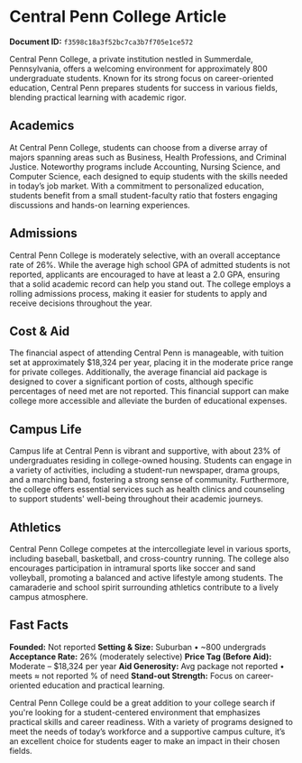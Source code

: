 # Central Penn College Article

**Document ID:** `f3598c18a3f52bc7ca3b7f705e1ce572`

Central Penn College, a private institution nestled in Summerdale, Pennsylvania, offers a welcoming environment for approximately 800 undergraduate students. Known for its strong focus on career-oriented education, Central Penn prepares students for success in various fields, blending practical learning with academic rigor.

## Academics
At Central Penn College, students can choose from a diverse array of majors spanning areas such as Business, Health Professions, and Criminal Justice. Noteworthy programs include Accounting, Nursing Science, and Computer Science, each designed to equip students with the skills needed in today’s job market. With a commitment to personalized education, students benefit from a small student-faculty ratio that fosters engaging discussions and hands-on learning experiences.

## Admissions
Central Penn College is moderately selective, with an overall acceptance rate of 26%. While the average high school GPA of admitted students is not reported, applicants are encouraged to have at least a 2.0 GPA, ensuring that a solid academic record can help you stand out. The college employs a rolling admissions process, making it easier for students to apply and receive decisions throughout the year.

## Cost & Aid
The financial aspect of attending Central Penn is manageable, with tuition set at approximately $18,324 per year, placing it in the moderate price range for private colleges. Additionally, the average financial aid package is designed to cover a significant portion of costs, although specific percentages of need met are not reported. This financial support can make college more accessible and alleviate the burden of educational expenses.

## Campus Life
Campus life at Central Penn is vibrant and supportive, with about 23% of undergraduates residing in college-owned housing. Students can engage in a variety of activities, including a student-run newspaper, drama groups, and a marching band, fostering a strong sense of community. Furthermore, the college offers essential services such as health clinics and counseling to support students' well-being throughout their academic journeys.

## Athletics
Central Penn College competes at the intercollegiate level in various sports, including baseball, basketball, and cross-country running. The college also encourages participation in intramural sports like soccer and sand volleyball, promoting a balanced and active lifestyle among students. The camaraderie and school spirit surrounding athletics contribute to a lively campus atmosphere.

## Fast Facts
**Founded:** Not reported
**Setting & Size:** Suburban • ~800 undergrads
**Acceptance Rate:** 26% (moderately selective)
**Price Tag (Before Aid):** Moderate – $18,324 per year
**Aid Generosity:** Avg package not reported • meets ≈ not reported % of need
**Stand-out Strength:** Focus on career-oriented education and practical learning.

Central Penn College could be a great addition to your college search if you're looking for a student-centered environment that emphasizes practical skills and career readiness. With a variety of programs designed to meet the needs of today’s workforce and a supportive campus culture, it’s an excellent choice for students eager to make an impact in their chosen fields.
